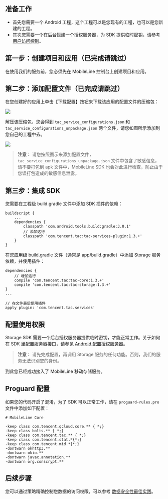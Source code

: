 ## 准备工作

* 首先您需要一个 Android 工程，这个工程可以是您现有的工程，也可以是您新建的工程。
* 其次您需要一个在后台搭建一个授权服务器，为 SDK 提供临时密钥，请参考 [用户访问控制](https://github.com/tencentyun/tac-documents/blob/master/%E4%BD%BF%E7%94%A8%E6%96%87%E6%A1%A3/%E5%AD%98%E5%82%A8%20Storage%20%E9%9B%86%E6%88%90%E6%8C%87%E5%8D%97/%E5%AE%89%E5%85%A8%E5%92%8C%E8%AE%BF%E9%97%AE%E6%8E%A7%E5%88%B6/%E7%94%A8%E6%88%B7%E8%AE%BF%E9%97%AE%E6%8E%A7%E5%88%B6.md)。

## 第一步：创建项目和应用（已完成请跳过）

在使用我们的服务前，您必须先在 MobileLine 控制台上创建项目和应用。

## 第二步：添加配置文件（已完成请跳过）

在您创建好的应用上单击【下载配置】按钮来下载该应用的配置文件的压缩包：

![](http://tacimg-1253960454.file.myqcloud.com/guides/project/downloadConfig.gif)

解压该压缩包，您会得到 `tac_service_configurations.json` 和 `tac_service_configurations_unpackage.json` 两个文件，请您如图所示添加到您自己的工程中去。

![](https://main.qcloudimg.com/raw/2098031bcf22b6a32ac87066ed8a3278.jpg)

>**注意：**
>请您按照图示来添加配置文件，`tac_service_configurations_unpackage.json` 文件中包含了敏感信息，请不要打包到 apk 文件中，MobileLine SDK 也会对此进行检查，防止由于您误打包造成的敏感信息泄露。


## 第三步：集成 SDK

您需要在工程级 build.gradle 文件中添加 SDK 插件的依赖：

```
buildscript {
	...
    dependencies {
        classpath 'com.android.tools.build:gradle:3.0.1'
        // 添加这行
        classpath 'com.tencent.tac:tac-services-plugin:1.3.+'
    }
}
```

在您应用级 build.gradle 文件（通常是 app/build.gradle）中添加 Storage 服务依赖，并使用插件：

```
dependencies {
	// 增加这行
	compile 'com.tencent.tac:tac-core:1.3.+'
	compile 'com.tencent.tac:tac-storage:1.3.+'
}
...

// 在文件最后使用插件
apply plugin: 'com.tencent.tac.services'
```

## 配置使用权限

Storage SDK 需要一个后台授权服务器提供临时密钥，才能正常工作。关于如何在 SDK 里配置服务器接口，请参见 [Android 配置授权服务器](https://github.com/tencentyun/tac-documents/blob/master/%E4%BD%BF%E7%94%A8%E6%96%87%E6%A1%A3/%E5%AD%98%E5%82%A8%20Storage%20%E9%9B%86%E6%88%90%E6%8C%87%E5%8D%97/Android%20%E6%96%87%E6%A1%A3/Android%20%E9%85%8D%E7%BD%AE%E6%8E%88%E6%9D%83%E6%9C%8D%E5%8A%A1%E5%99%A8.md)。

>**注意：**
>请先完成配置，再调用 Storage 服务的任何功能。否则，我们的服务无法识别您的身份。



到此您已经成功接入了 MobileLine 移动存储服务。


## Proguard 配置

如果您的代码开启了混淆，为了 SDK 可以正常工作，请在 `proguard-rules.pro`文件中添加如下配置：

```
# MobileLine Core

-keep class com.tencent.qcloud.core.** { *;}
-keep class bolts.** { *;}
-keep class com.tencent.tac.** { *;}
-keep class com.tencent.stat.*{*;}
-keep class com.tencent.mid.*{*;}
-dontwarn okhttp3.**
-dontwarn okio.**
-dontwarn javax.annotation.**
-dontwarn org.conscrypt.**
```

## 后续步骤

您可以通过策略精确控制您数据的访问权限，可以参考 [数据安全性最佳实践](https://github.com/tencentyun/tac-documents/blob/master/%E4%BD%BF%E7%94%A8%E6%96%87%E6%A1%A3/%E5%AD%98%E5%82%A8%20Storage%20%E9%9B%86%E6%88%90%E6%8C%87%E5%8D%97/%E5%AE%89%E5%85%A8%E5%92%8C%E8%AE%BF%E9%97%AE%E6%8E%A7%E5%88%B6/%E6%95%B0%E6%8D%AE%E5%AE%89%E5%85%A8%E6%80%A7%E6%9C%80%E4%BD%B3%E5%AE%9E%E8%B7%B5.md)。

